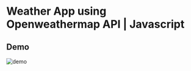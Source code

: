 # Weather App using Openweathermap API | Javascript

## Demo
![demo](https://user-images.githubusercontent.com/86574646/213271285-b53a8472-be41-4fc1-819f-16b7ca660c1c.gif)



